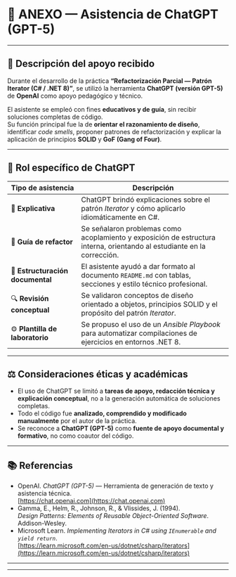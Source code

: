 # 📎 ANEXO — Asistencia de ChatGPT (GPT-5)

---

## 🧠 Descripción del apoyo recibido

Durante el desarrollo de la práctica **“Refactorización Parcial — Patrón Iterator (C# / .NET 8)”**, se utilizó la herramienta **ChatGPT (versión GPT-5)** de **OpenAI** como apoyo pedagógico y técnico.

El asistente se empleó con fines **educativos y de guía**, sin recibir soluciones completas de código.  
Su función principal fue la de **orientar el razonamiento de diseño**, identificar *code smells*, proponer patrones de refactorización y explicar la aplicación de principios **SOLID** y **GoF (Gang of Four)**.

---

## 🧩 Rol específico de ChatGPT

| Tipo de asistencia | Descripción |
|--------------------|-------------|
| 💬 **Explicativa** | ChatGPT brindó explicaciones sobre el patrón *Iterator* y cómo aplicarlo idiomáticamente en C#. |
| 🧭 **Guía de refactor** | Se señalaron problemas como acoplamiento y exposición de estructura interna, orientando al estudiante en la corrección. |
| 📘 **Estructuración documental** | El asistente ayudó a dar formato al documento `README.md` con tablas, secciones y estilo técnico profesional. |
| 🔍 **Revisión conceptual** | Se validaron conceptos de diseño orientado a objetos, principios SOLID y el propósito del patrón *Iterator*. |
| ⚙️ **Plantilla de laboratorio** | Se propuso el uso de un *Ansible Playbook* para automatizar compilaciones de ejercicios en entornos .NET 8. |

---

## ⚖️ Consideraciones éticas y académicas

- El uso de ChatGPT se limitó a **tareas de apoyo, redacción técnica y explicación conceptual**, no a la generación automática de soluciones completas.  
- Todo el código fue **analizado, comprendido y modificado manualmente** por el autor de la práctica.  
- Se reconoce a **ChatGPT (GPT-5)** como **fuente de apoyo documental y formativo**, no como coautor del código.

---

## 📚 Referencias

- OpenAI. *ChatGPT (GPT-5)* — Herramienta de generación de texto y asistencia técnica.  
  [https://chat.openai.com](https://chat.openai.com)
- Gamma, E., Helm, R., Johnson, R., & Vlissides, J. (1994).  
  *Design Patterns: Elements of Reusable Object-Oriented Software*. Addison-Wesley.
- Microsoft Learn. *Implementing Iterators in C# using `IEnumerable` and `yield return`*.  
  [https://learn.microsoft.com/en-us/dotnet/csharp/iterators](https://learn.microsoft.com/en-us/dotnet/csharp/iterators)

---


---
